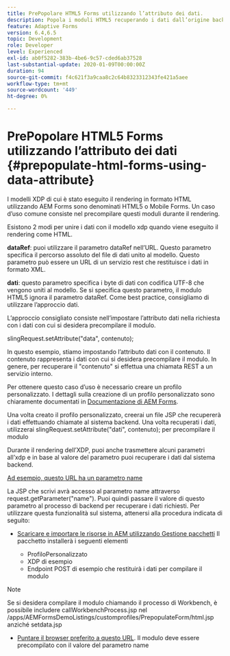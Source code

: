 ```yaml
---
title: PrePopolare HTML5 Forms utilizzando l’attributo dei dati.
description: Popola i moduli HTML5 recuperando i dati dall’origine back-end.
feature: Adaptive Forms
version: 6.4,6.5
topic: Development
role: Developer
level: Experienced
exl-id: ab0f5282-383b-4be6-9c57-cded6ab37528
last-substantial-update: 2020-01-09T00:00:00Z
duration: 94
source-git-commit: f4c621f3a9caa8c2c64b8323312343fe421a5aee
workflow-type: tm+mt
source-wordcount: '449'
ht-degree: 0%

---
```


# PrePopolare HTML5 Forms utilizzando l’attributo dei dati {#prepopulate-html-forms-using-data-attribute}


I modelli XDP di cui è stato eseguito il rendering in formato HTML utilizzando AEM Forms sono denominati HTML5 o Mobile Forms. Un caso d’uso comune consiste nel precompilare questi moduli durante il rendering.

Esistono 2 modi per unire i dati con il modello xdp quando viene eseguito il rendering come HTML.

**dataRef**: puoi utilizzare il parametro dataRef nell’URL. Questo parametro specifica il percorso assoluto del file di dati unito al modello. Questo parametro può essere un URL di un servizio rest che restituisce i dati in formato XML.

**dati**: questo parametro specifica i byte di dati con codifica UTF-8 che vengono uniti al modello. Se si specifica questo parametro, il modulo HTML5 ignora il parametro dataRef. Come best practice, consigliamo di utilizzare l’approccio dati.

L’approccio consigliato consiste nell’impostare l’attributo dati nella richiesta con i dati con cui si desidera precompilare il modulo.

slingRequest.setAttribute(&quot;data&quot;, contenuto);

In questo esempio, stiamo impostando l’attributo dati con il contenuto. Il contenuto rappresenta i dati con cui si desidera precompilare il modulo. In genere, per recuperare il &quot;contenuto&quot; si effettua una chiamata REST a un servizio interno.

Per ottenere questo caso d’uso è necessario creare un profilo personalizzato. I dettagli sulla creazione di un profilo personalizzato sono chiaramente documentati in [Documentazione di AEM Forms](https://helpx.adobe.com/aem-forms/6/html5-forms/custom-profile.html).

Una volta creato il profilo personalizzato, creerai un file JSP che recupererà i dati effettuando chiamate al sistema backend. Una volta recuperati i dati, utilizzerai slingRequest.setAttribute(&quot;dati&quot;, contenuto); per precompilare il modulo

Durante il rendering dell’XDP, puoi anche trasmettere alcuni parametri all’xdp e in base al valore del parametro puoi recuperare i dati dal sistema backend.

[Ad esempio, questo URL ha un parametro name](http://localhost:4502/content/dam/formsanddocuments/PrepopulateMobileForm.xdp/jcr:content?name=john)

La JSP che scrivi avrà accesso al parametro name attraverso request.getParameter(&quot;name&quot;). Puoi quindi passare il valore di questo parametro al processo di backend per recuperare i dati richiesti.
Per utilizzare questa funzionalità sul sistema, attenersi alla procedura indicata di seguito:

* [Scaricare e importare le risorse in AEM utilizzando Gestione pacchetti](assets/prepopulatemobileform.zip)
Il pacchetto installerà i seguenti elementi

   * ProfiloPersonalizzato
   * XDP di esempio
   * Endpoint POST di esempio che restituirà i dati per compilare il modulo

>[!NOTE]
>
>Se si desidera compilare il modulo chiamando il processo di Workbench, è possibile includere callWorkbenchProcess.jsp nel /apps/AEMFormsDemoListings/customprofiles/PrepopulateForm/html.jsp anziché setdata.jsp

* [Puntare il browser preferito a questo URL](http://localhost:4502/content/dam/formsanddocuments/PrepopulateMobileForm.xdp/jcr:content?name=Adobe%20Systems). Il modulo deve essere precompilato con il valore del parametro name
